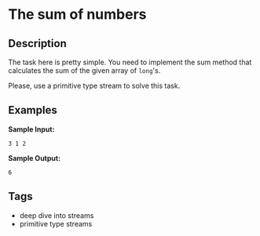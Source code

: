 # The sum of numbers

## Description
The task here is pretty simple. You need to implement the sum method that calculates the sum of the given array of `long`'s.

Please, use a primitive type stream to solve this task.

## Examples
**Sample Input:**
```console
3 1 2
```

**Sample Output:**
```console
6
```

## Tags
- deep dive into streams
- primitive type streams